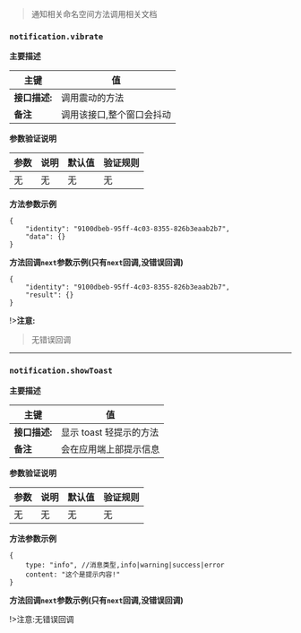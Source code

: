 > 通知相关命名空间方法调用相关文档

### `notification.vibrate`

**主要描述**

| 主键          | 值                        |
| ------------- | ------------------------- |
| **接口描述:** | 调用震动的方法            |
| **备注**      | 调用该接口,整个窗口会抖动 |

**参数验证说明**

| 参数 | 说明 | 默认值 | 验证规则 |
| ---- | ---- | ------ | -------- |
| 无   | 无   | 无     | 无       |

**方法参数示例**

```
{
    "identity": "9100dbeb-95ff-4c03-8355-826b3eaab2b7",
    "data": {}
}

```

**方法回调`next`参数示例(只有`next`回调,没错误回调)**

```
{
    "identity": "9100dbeb-95ff-4c03-8355-826b3eaab2b7",
    "result": {}
}
```

!>**注意:**

> 无错误回调

---

### `notification.showToast`

**主要描述**

| 主键          | 值                      |
| ------------- | ----------------------- |
| **接口描述:** | 显示 toast 轻提示的方法 |
| **备注**      | 会在应用端上部提示信息  |

**参数验证说明**

| 参数 | 说明 | 默认值 | 验证规则 |
| ---- | ---- | ------ | -------- |
| 无   | 无   | 无     | 无       |

**方法参数示例**

```
{
    type: "info", //消息类型,info|warning|success|error
    content: "这个是提示内容!"
}

```

**方法回调`next`参数示例(只有`next`回调,没错误回调)**

!>注意:无错误回调
